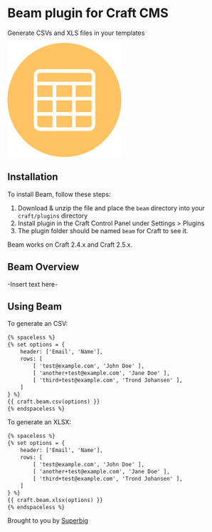 # Beam plugin for Craft CMS

Generate CSVs and XLS files in your templates

![Screenshot](resources/icon.png)

## Installation

To install Beam, follow these steps:

1. Download & unzip the file and place the `beam` directory into your `craft/plugins` directory
4. Install plugin in the Craft Control Panel under Settings > Plugins
5. The plugin folder should be named `beam` for Craft to see it.

Beam works on Craft 2.4.x and Craft 2.5.x.

## Beam Overview

-Insert text here-

## Using Beam

To generate an CSV:

```twig
{% spaceless %}
{% set options = {
    header: ['Email', 'Name'],
    rows: [
        [ 'test@example.com', 'John Doe' ],
        [ 'another+test@example.com', 'Jane Doe' ],
        [ 'third+test@example.com', 'Trond Johansen' ],
    ]
} %}
{{ craft.beam.csv(options) }}
{% endspaceless %}
```


To generate an XLSX:

```twig
{% spaceless %}
{% set options = {
    header: ['Email', 'Name'],
    rows: [
        [ 'test@example.com', 'John Doe' ],
        [ 'another+test@example.com', 'Jane Doe' ],
        [ 'third+test@example.com', 'Trond Johansen' ],
    ]
} %}
{{ craft.beam.xlsx(options) }}
{% endspaceless %}
```

Brought to you by [Superbig](https://superbig.co)
